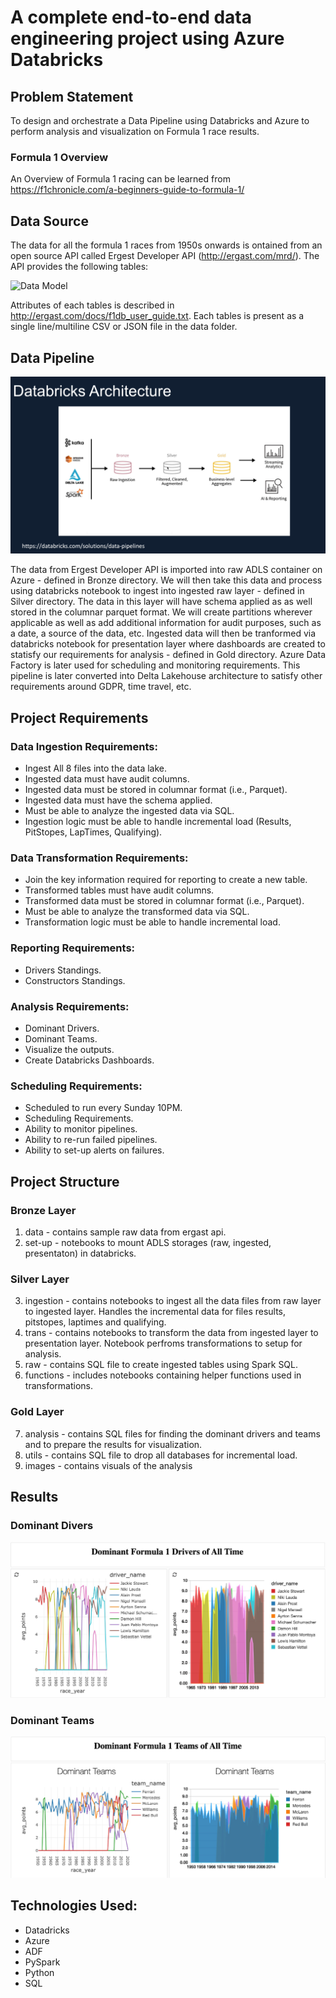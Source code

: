 # A complete end-to-end data engineering project using Azure Databricks
## Problem Statement
To design and orchestrate a Data Pipeline using Databricks and Azure to perform analysis and visualization on Formula 1 race results.

### Formula 1 Overview
An Overview of Formula 1 racing can be learned from https://f1chronicle.com/a-beginners-guide-to-formula-1/

## Data Source
The data for all the formula 1 races from 1950s onwards is ontained from an open source API called Ergest Developer API (http://ergast.com/mrd/). The API provides the following tables: <br>

![Data Model](https://ergast.com/images/ergast_db.png)

Attributes of each tables is described in http://ergast.com/docs/f1db_user_guide.txt. Each tables is present as a single line/multiline CSV or JSON file in the data folder. 

## Data Pipeline
![Data Pipeline](./Gold/images/databricks_architecture.png)

The data from Ergest Developer API is imported into raw ADLS container on Azure - defined in Bronze directory. We will then take this data and process using databricks notebook to ingest into ingested raw layer - defined in Silver directory. The data in this layer will have schema applied as as well stored in the columnar parquet format. We will create partitions wherever applicable as well as add additional information for audit purposes, such as a date, a source of the data, etc. Ingested data will then be tranformed via databricks notebook for presentation layer where dashboards are created to statisfy our requirements for analysis - defined in Gold directory. Azure Data Factory is later used for scheduling and monitoring requirements. This pipeline is later converted into Delta Lakehouse architecture to satisfy other requirements around GDPR, time travel, etc.

## Project Requirements
### Data Ingestion Requirements:
- Ingest All 8 files into the data lake.
- Ingested data must have audit columns.
- Ingested data must be stored in columnar format (i.e., Parquet).
- Ingested data must have the schema applied.
- Must be able to analyze the ingested data via SQL.
- Ingestion logic must be able to handle incremental load (Results, PitStopes, LapTimes, Qualifying).

### Data Transformation Requirements:
- Join the key information required for reporting to create a new table.
- Transformed tables must have audit columns.
- Transformed data must be stored in columnar format (i.e., Parquet).
- Must be able to analyze the transformed data via SQL.
- Transformation logic must be able to handle incremental load.

### Reporting Requirements:
- Drivers Standings.
- Constructors Standings.
  
### Analysis Requirements:
- Dominant Drivers.
- Dominant Teams.
- Visualize the outputs.
- Create Databricks Dashboards. 

### Scheduling Requirements:
- Scheduled to run every Sunday 10PM.
- Scheduling Requirements.
- Ability to monitor pipelines.
- Ability to re-run failed pipelines.
- Ability to set-up alerts on failures.

## Project Structure
### Bronze Layer
1. data - contains sample raw data from ergast api.
2. set-up - notebooks to mount ADLS storages (raw, ingested, presentaton) in databricks.
### Silver Layer
3. ingestion - contains notebooks to ingest all the data files from raw layer to ingested layer. Handles the incremental data for files results, pitstopes, laptimes and qualifying.
4. trans - contains notebooks to transform the data from ingested layer to presentation layer. Notebook perfroms transformations to setup for analysis.
5. raw - contains SQL file to create ingested tables using Spark SQL.
6. functions - includes notebooks containing helper functions used in transformations.
### Gold Layer
7. analysis - contains SQL files for finding the dominant drivers and teams and to prepare the results for visualization.
8. utils - contains SQL file to drop all databases for incremental load.
9. images - contains visuals of the analysis


## Results
### Dominant Divers
![Dominant Divers](./Gold/images/dominant_drivers.png)

### Dominant Teams
![Dominant Teams](./Gold/images/dominant_teams.png)

## Technologies Used:
- Datadricks
- Azure
- ADF
- PySpark
- Python
- SQL
